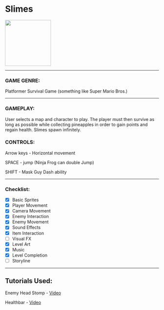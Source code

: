 # Slimes

<img src="https://user-images.githubusercontent.com/89825064/214717304-4e6b8325-e560-4537-a2ac-28e3b3ea1696.png" width="150">

<!---
![slimeGreen](https://user-images.githubusercontent.com/89825064/214717304-4e6b8325-e560-4537-a2ac-28e3b3ea1696.png)-->


---

### GAME GENRE: 
Platformer Survival Game
(something like Super Mario Bros.)

---

### GAMEPLAY:
User selects a map and character to play. The player must then survive as long as possible while collecting pineapples in order to gain points and regain health. Slimes spawn infinitely.

### CONTROLS:
Arrow keys - Horizontal movement

SPACE - jump (Ninja Frog can double Jump)

SHIFT - Mask Guy Dash ability

---

### Checklist:

- [x] Basic Sprites
- [x] Player Movement
- [x] Camera Movement
- [x] Enemy Interaction
- [x] Enemy Movement
- [x] Sound Effects
- [x] Item Interaction
- [ ] Visual FX
- [x] Level Art
- [x] Music
- [x] Level Completion
- [ ] Storyline

---

## Tutorials Used:

Enemy Head Stomp - [Video](https://www.youtube.com/watch?v=LFGZUEudjY4&ab_channel=AlexanderZotov)

Healthbar - [Video](https://www.youtube.com/watch?v=6U_OZkFtyxY&ab_channel=Tarodev)
